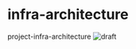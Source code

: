 # infra-architecture
project-infra-architecture
![draft](https://github.com/nhnacademy-be6-3runner/infra-architecture/assets/37134368/03c422a9-b740-422c-9716-611bb1f11ac1)
